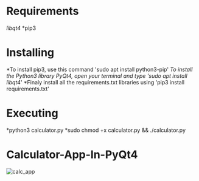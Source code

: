 # Requirements
*libqt4*
*pip3
  
# Installing
*To install pip3, use this command 'sudo apt install python3-pip'
*To install the Python3 library PyQt4, open your terminal and type 'sudo apt install libqt4*'
*Finaly install all the requirements.txt libraries using 'pip3 install requirements.txt'
  
# Executing
*python3 calculator.py
*sudo chmod +x calculator.py && ./calculator.py

# Calculator-App-In-PyQt4
![calc_app](https://user-images.githubusercontent.com/21356411/47967719-8b2cab00-e086-11e8-8ab5-5b4d689498c1.png)
